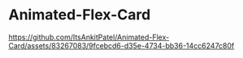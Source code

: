 # Animated-Flex-Card



https://github.com/ItsAnkitPatel/Animated-Flex-Card/assets/83267083/9fcebcd6-d35e-4734-bb36-14cc6247c80f

